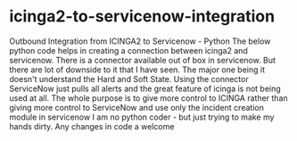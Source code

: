 # icinga2-to-servicenow-integration
Outbound Integration from ICINGA2 to Servicenow - Python
The below python code helps in creating a connection between icinga2 and servicenow. There is a connector available out of box in servicenow. But there are lot of downside to it that I have seen. The major one being it doesn't understand the Hard and Soft State. 
Using the connector ServiceNow just pulls all alerts and the great feature of icinga is not being used at all. 
The whole purpose is to give more control to ICINGA rather than giving more control to ServiceNow and use only the incident creation module in servicenow
I am no python coder - but just trying to make my hands dirty. Any changes in code a welcome
